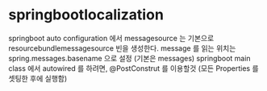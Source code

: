 # springbootlocalization

springboot auto configuration 에서 messagesource 는 기본으로 resourcebundlemessagesource 빈을 생성한다. message 를 읽는 위치는 spring.messages.basename 으로 설정 (기본은 messages)
springboot main class 에서 autowired 를 하려면, @PostConstrut 를 이용할것 (모든 Properties 를 셋팅한 후에 실행함)

